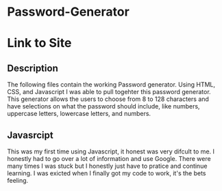 # Password-Generator

# Link to Site

## Description
The following files contain the working Password generator. Using HTML, CSS, and Javascript I was able to pull togehter this password generator. This generator allows the users to choose from 8 to 128 characters and have selections on what the password should include, like numbers, uppercase letters, lowercase letters, and numbers.

## Javasrcipt
This was my first time using Javascript, it honest was very difcult to me. I honestly had to go over a lot of information and use Google. There were many times I was stuck but I honestly just have to pratice and continue learning. I was exicted when I finally got my code to work, it's the bets feeling.
